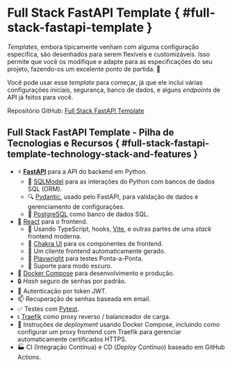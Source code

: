 # Full Stack FastAPI Template { #full-stack-fastapi-template }

_Templates_, embora tipicamente venham com alguma configuração específica, são desenhados para serem flexíveis e customizáveis. Isso permite que você os modifique e adapte para as especificações do seu projeto, fazendo-os um excelente ponto de partida. 🏁

Você pode usar esse _template_ para começar, já que ele inclui várias configurações iniciais, segurança, banco de dados, e alguns _endpoints_ de API já feitos para você.

Repositório GitHub: <a href="https://github.com/tiangolo/full-stack-fastapi-template" class="external-link" target="_blank">Full Stack FastAPI Template</a>

## Full Stack FastAPI Template - Pilha de Tecnologias e Recursos { #full-stack-fastapi-template-technology-stack-and-features }

- ⚡ [**FastAPI**](https://fastapi.tiangolo.com/pt) para a API do backend em Python.
    - 🧰 [SQLModel](https://sqlmodel.tiangolo.com) para as interações do Python com bancos de dados SQL (ORM).
    - 🔍 [Pydantic](https://docs.pydantic.dev), usado pelo FastAPI, para validação de dados e gerenciamento de configurações.
    - 💾 [PostgreSQL](https://www.postgresql.org) como banco de dados SQL.
- 🚀 [React](https://react.dev) para o frontend.
    - 💃 Usando TypeScript, hooks, [Vite](https://vitejs.dev), e outras partes de uma _stack_ frontend moderna.
    - 🎨 [Chakra UI](https://chakra-ui.com) para os componentes de frontend.
    - 🤖 Um cliente frontend automaticamente gerado.
    - 🧪 [Playwright](https://playwright.dev) para testes Ponta-a-Ponta.
    - 🦇 Suporte para modo escuro.
- 🐋 [Docker Compose](https://www.docker.com) para desenvolvimento e produção.
- 🔒 _Hash_ seguro de senhas por padrão.
- 🔑 Autenticação por token JWT.
- 📫 Recuperação de senhas baseada em email.
- ✅ Testes com [Pytest](https://pytest.org).
- 📞 [Traefik](https://traefik.io) como proxy reverso / balanceador de carga.
- 🚢 Instruções de _deployment_ usando Docker Compose, incluindo como configurar um proxy frontend com Traefik para gerenciar automaticamente certificados HTTPS.
- 🏭 CI (Integração Contínua) e CD (_Deploy_ Contínuo) baseado em GitHub Actions.
